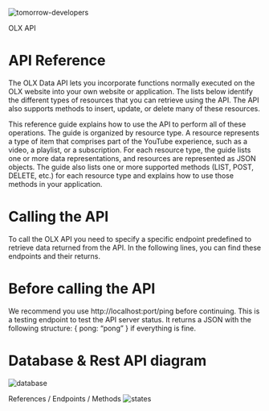 ![tomorrow-developers](https://github.com/iamtomorrow/OLX-API/assets/72582696/5057a258-0afd-4618-ae8d-1640e20203c3)

OLX API

API Reference
=============
The OLX Data API lets you incorporate functions normally executed on the OLX website into your own website or application. The lists below identify the different types of resources that you can retrieve using the API. The API also supports methods to insert, update, or delete many of these resources.

This reference guide explains how to use the API to perform all of these operations. The guide is organized by resource type. A resource represents a type of item that comprises part of the YouTube experience, such as a video, a playlist, or a subscription. For each resource type, the guide lists one or more data representations, and resources are represented as JSON objects. The guide also lists one or more supported methods (LIST, POST, DELETE, etc.) for each resource type and explains how to use those methods in your application.

Calling the API
===============
To call the OLX API you need to specify a specific endpoint predefined to retrieve data returned from the API. In the following lines, you can find these endpoints and their returns.

Before calling the API
======================
We recommend you use http://localhost:port/ping before continuing. This is a testing endpoint to test the API server status. It returns a JSON with the following structure: { pong: “pong” } if everything is fine. 

Database & Rest API diagram
========================
![database](https://github.com/iamtomorrow/OLX-API/assets/72582696/a3f25399-a9cf-402d-9ed6-6775446ce239)

References / Endpoints / Methods
![states](https://github.com/iamtomorrow/OLX-API/assets/72582696/3b8ecfbd-5add-4f32-8277-1229a5e328e9)

